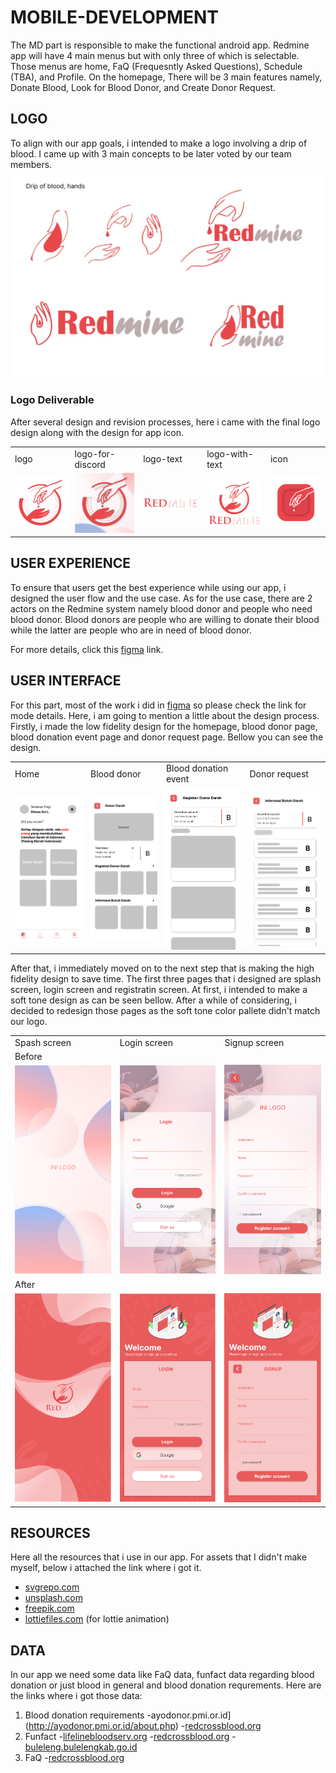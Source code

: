 # MOBILE-DEVELOPMENT

The MD part is responsible to make the functional android app. Redmine app will have 4 main menus but with only three of which is selectable.
Those menus are home, FaQ (Frequesntly Asked Questions), Schedule (TBA), and Profile. On the homepage, There will be 3 main features namely, 
Donate Blood, Look for Blood Donor, and Create Donor Request.

## LOGO
[logo-brainstorm]:https://github.com/Monica255/Bangkit-Capstone-Project-Redmine/blob/android-developer/LOGO/Logo%20brainstorm.png
To align with our app goals, i intended to make a logo involving a drip of blood. I came up with 3 main concepts to be later voted by our team members. 
![alt text][logo-brainstorm]

### Logo Deliverable
[logo]:https://github.com/Monica255/Bangkit-Capstone-Project-Redmine/blob/android-developer/LOGO/logo.png
[logo-for-discord]:https://github.com/Monica255/Bangkit-Capstone-Project-Redmine/blob/android-developer/LOGO/logo-for-discord.png
[logo-text]:https://github.com/Monica255/Bangkit-Capstone-Project-Redmine/blob/android-developer/LOGO/logo-text.png
[logo-with-text]:https://github.com/Monica255/Bangkit-Capstone-Project-Redmine/blob/android-developer/LOGO/logo-with-text.png
[icon]:https://github.com/Monica255/Bangkit-Capstone-Project-Redmine/blob/android-developer/LOGO/app-icon.png
After several design and revision processes, here i came with the final logo design along with the design for app icon.

<table>
  <tr>
    <td>logo</td>
     <td>logo-for-discord</td>
     <td>logo-text</td>
    <td>logo-with-text</td>
     <td>icon</td>
  </tr>
  <tr>
    <td><img src="https://github.com/Monica255/Bangkit-Capstone-Project-Redmine/blob/android-developer/LOGO/logo.png" width=200></td>
    <td><img src="https://github.com/Monica255/Bangkit-Capstone-Project-Redmine/blob/android-developer/LOGO/logo-for-discord.png" width=200 ></td>
    <td><img src="https://github.com/Monica255/Bangkit-Capstone-Project-Redmine/blob/android-developer/LOGO/logo-text.png" width=200 ></td>
    <td><img src="https://github.com/Monica255/Bangkit-Capstone-Project-Redmine/blob/android-developer/LOGO/logo-with-text.png" width=200></td>
    <td><img src="https://github.com/Monica255/Bangkit-Capstone-Project-Redmine/blob/android-developer/LOGO/app-icon.png" width=200 ></td>
  </tr>
 </table>
 
 
## USER EXPERIENCE
[figma-link]:https://www.figma.com/file/6sh69Ed1cLSW0lbDceIK8P/Redmine?node-id=0%3A1
To ensure that users get the best experience while using our app, i designed the user flow and the use case. As for the use case, there are 2 actors on the Redmine system namely blood donor and people who need blood donor. Blood donors are people who are willing to donate their blood while the latter are people who are in need of blood donor.

For more details, click this [figma][figma-link] link.

## USER INTERFACE
For this part, most of the work i did in [figma][figma-link] so please check the link for mode details. Here, i am going to mention a little about the design process. Firstly, i made the low fidelity design for the homepage, blood donor page, blood donation event page and donor request page. Bellow you can see the design.


 <table>
  <tr>
     <td>Home</td>
     <td>Blood donor</td>
     <td>Blood donation event</td>
     <td>Donor request</td>
  </tr>
  <tr>
    <td><img src="https://github.com/Monica255/Bangkit-Capstone-Project-Redmine/blob/android-developer/UIUX/lofi/Home.png" width=250 ></td>
    <td><img src="https://github.com/Monica255/Bangkit-Capstone-Project-Redmine/blob/android-developer/UIUX/lofi/Donor%20darah.png" width=250></td>
    <td><img src="https://github.com/Monica255/Bangkit-Capstone-Project-Redmine/blob/android-developer/UIUX/lofi/Donor%20darah-1.png" width=250></td>
    <td><img src="https://github.com/Monica255/Bangkit-Capstone-Project-Redmine/blob/android-developer/UIUX/lofi/Donor%20darah-2.png" width=250></td>
  </tr>
 </table>
 
[splash]:https://github.com/Monica255/Bangkit-Capstone-Project-Redmine/blob/android-developer/UIUX/hifi/Splash.png
[login]:https://github.com/Monica255/Bangkit-Capstone-Project-Redmine/blob/android-developer/UIUX/hifi/Login.png
[signup]:https://github.com/Monica255/Bangkit-Capstone-Project-Redmine/blob/android-developer/UIUX/hifi/Signup.png
[splash2]:https://github.com/Monica255/Bangkit-Capstone-Project-Redmine/blob/android-developer/UIUX/hifi/new-splash.png
[login2]:https://github.com/Monica255/Bangkit-Capstone-Project-Redmine/blob/android-developer/UIUX/hifi/new-login.png
[signup2]:https://github.com/Monica255/Bangkit-Capstone-Project-Redmine/blob/android-developer/UIUX/hifi/new-regis.png
After that, i immediately moved on to the next step that is making the high fidelity design to save time. The first three pages that i designed are splash screen, login screen and registratin screen. At first, i intended to make a soft tone design as can be seen bellow. After a while of considering, i decided to redesign those pages as the soft tone color pallete didn't match our logo.

 <table>
  <tr>
     <td>Spash screen</td>
     <td>Login screen</td>
     <td>Signup screen</td>
  </tr>
   <td colspan="3">Before</td>
  <tr>
    <td><img src="https://github.com/Monica255/Bangkit-Capstone-Project-Redmine/blob/android-developer/UIUX/hifi/Splash.png" ></td>
    <td><img src="https://github.com/Monica255/Bangkit-Capstone-Project-Redmine/blob/android-developer/UIUX/hifi/Login.png" ></td>
    <td><img src="https://github.com/Monica255/Bangkit-Capstone-Project-Redmine/blob/android-developer/UIUX/hifi/Signup.png" ></td>
  </tr>
  <td colspan="3">After</td>
  <tr>
    <td><img src="https://github.com/Monica255/Bangkit-Capstone-Project-Redmine/blob/android-developer/UIUX/hifi/new-splash.png"></td>
    <td><img src="https://github.com/Monica255/Bangkit-Capstone-Project-Redmine/blob/android-developer/UIUX/hifi/new-login.png"></td>
    <td><img src="https://github.com/Monica255/Bangkit-Capstone-Project-Redmine/blob/android-developer/UIUX/hifi/new-regis.png" ></td>
  </tr>
 </table>
 
 ## RESOURCES
 Here all the resources that i use in our app. For assets that I didn't make myself, below i attached the link where i got it.
- [svgrepo.com](https://www.svgrepo.com/)
- [unsplash.com](https://unsplash.com/)
- [freepik.com](https://www.freepik.com/home)
- [lottiefiles.com](https://lottiefiles.com/) (for lottie animation)
 
 ## DATA
In our app we need some data like FaQ data, funfact data regarding blood donation or just blood in general and blood donation requrements.
Here are the links where i got those data:

1. Blood donation requirements
-ayodonor.pmi.or.id](http://ayodonor.pmi.or.id/about.php)
-[redcrossblood.org](https://www.redcrossblood.org/donate-blood/how-to-donate/eligibility-requirements.html)
2. Funfact
-[lifelinebloodserv.org](https://www.lifelinebloodserv.org/blood-facts)
-[redcrossblood.org](https://www.redcrossblood.org/donate-blood/how-to-donate/how-blood-donations-help/blood-needs-blood-supply.html)
-[buleleng.bulelengkab.go.id](https://buleleng.bulelengkab.go.id/informasi/detail/artikel/35-kenali-manfaat-rutin-donor-darah-bagi-kesehatan)
3. FaQ
-[redcrossblood.org](https://www.redcrossblood.org/faq.html)


